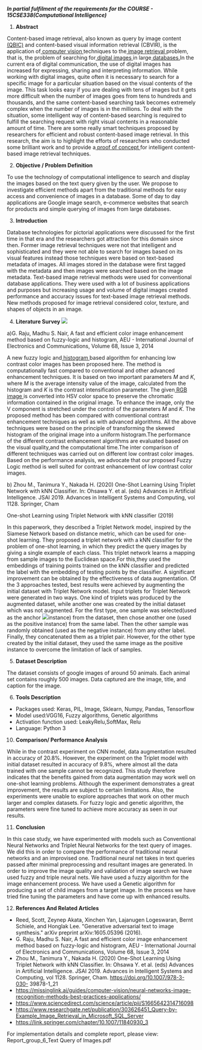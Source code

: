 
***In partial fulfilment of the requirements for the COURSE - 15CSE338(Computational Intelligence)***

1. **Abstract** 

Content-based image retrieval, also known as query by image content [(QBIC)](https://en.wikipedia.org/wiki/Content-based_image_retrieval#QBIC) and content-based visual information retrieval (CBVIR), is the application of[ computer vision ](https://en.wikipedia.org/wiki/Computer_vision)techniques to the[ image retrieval ](https://en.wikipedia.org/wiki/Image_retrieval)problem, that is, the problem of searching for[ digital images ](https://en.wikipedia.org/wiki/Digital_image)in large[ databases.](https://en.wikipedia.org/wiki/Database)In the current era of digital communication, the use of digital images has increased for expressing, sharing and interpreting information. While working with digital images, quite often it is necessary to search for a specific image for a particular situation based on the visual contents of the image. This task looks easy if you are dealing with tens of images but it gets more difficult when the number of images goes from tens to hundreds and thousands, and the same content-based searching task becomes extremely complex when the number of images is in the millions. To deal with the situation, some intelligent way of content-based searching is required to fulfill the searching request with right visual contents in a reasonable amount of time. There are some really smart techniques proposed by researchers for efficient and robust content-based image retrieval. In this research, the aim is to highlight the efforts of researchers who conducted some brilliant work and to provide a[ proof of concept ](https://www.sciencedirect.com/topics/engineering/proof-of-concept)for intelligent content-based image retrieval techniques.

2. **Objective / Problem Definition** 

To use the technology of computational intelligence to search and display the images based on the text query given by the user. We propose to investigate efficient methods apart from the traditional methods for easy access and convenience of images in a database. Some of day to day applications are Google image search, e-commerce websites that search for products and simple querying of images from large databases.

3. **Introduction** 

Database technologies for pictorial applications were discussed for the first time in that era and the researchers got attraction for this domain since then. Former image retrieval techniques were not that intelligent and sophisticated and they were not able to search for images based on its visual features instead those techniques were based on text-based metadata of images. All images stored in the database were first tagged with the metadata and then images were searched based on the image  metadata.  Text-based  image  retrieval  methods  were  used  for  conventional  database applications. They were used with a lot of business applications and purposes but increasing usage and volume of digital images created performance and accuracy issues for text-based image retrieval methods. New methods proposed for image retrieval considered color, texture, and shapes of objects in an image. 

4. **Literature Survey ![](Aspose.Words.327d7396-30f0-4434-8142-73c6787c2caa.002.png)**

a)G. Raju, Madhu S. Nair, 
A fast and efficient color image enhancement method based on fuzzy-logic and histogram, 
AEU - International Journal of Electronics and Communications, 
Volume 68, Issue 3, 
2014 

A new fuzzy logic and[ histogram ](https://www.sciencedirect.com/topics/mathematics/histograms)based algorithm for enhancing low contrast color images has been proposed here. The method is computationally fast compared to conventional and other advanced enhancement techniques. It is based on two important parameters *M* and *K*, where *M* is the average intensity value of the image, calculated from the histogram and *K* is the contrast intensification parameter. The given[ RGB image ](https://www.sciencedirect.com/topics/computer-science/rgb-image)is converted into HSV color space to preserve the chromatic information contained in the original image. To enhance the image, only the V component is stretched under the control of the parameters *M* and *K*. The proposed method has been compared with conventional contrast enhancement techniques as well as with advanced algorithms. All the above techniques were based on the principle of transforming the skewed histogram of the original image into a uniform histogram.The performance of the different contrast enhancement algorithms are evaluated based on the visual quality,and the computational time.The inter comparison of different techniques was carried out on different low contrast color images. Based on the performance analysis, we advocate that our proposed Fuzzy Logic method is well suited for contrast enhancement of low contrast color images. 

b) Zhou M., Tanimura Y., Nakada H. (2020) One-Shot Learning Using Triplet Network with kNN Classifier. In: Ohsawa Y. et al. (eds) Advances in Artificial Intelligence. JSAI 2019. Advances in Intelligent Systems and Computing, vol 1128. Springer, Cham 

One-shot Learning using Triplet Network with kNN classifier (2019) 

In this paperwork, they described  a Triplet Network model, inspired by the Siamese Network based on distance metric, which can be used for one-shot learning. They proposed a triplet network with a kNN classifier for the problem of one-shot learning, in which they predict the query images by giving a single example of each class. This triplet network learns a mapping from sample images to the Euclidean space.For this,they used the embeddings of training points trained on the kNN classifier and predicted the label with the embedding of testing points by the classifier. A significant improvement can be obtained by the effectiveness of data augmentation. Of the 3 approaches tested, best results were achieved by augmenting the initial dataset with Triplet Network model. Input triplets for Triplet Network were generated in two ways. One kind of triplets was produced by the augmented dataset, while another one was created by the initial dataset which was not augmented. For the first type,  one sample was selected(used as the anchor ![](Aspose.Words.327d7396-30f0-4434-8142-73c6787c2caa.003.png)instance) from the dataset, then chose another one (used as the positive instance) from the same label. Then the other sample was randomly obtained (used as the negative instance) from any other label. Finally, they concatenated them as a triplet pair. However, for the other type created by the initial dataset, they used the same image as the positive instance to overcome the limitation of lack of samples. 

5. **Dataset Description**

The dataset consists of google images of around 50 animals. Each animal set contains roughly 500 images. Data captured are the image, title, and caption for the image. 


6. **Tools Description**
- Packages used: Keras, PIL, Image, Sklearn, Numpy, Pandas, Tensorflow 
- Model used:VGG16, Fuzzy algorithms, Genetic algorithms 
- Activation function used: LeakyRelu,SoftMax, Relu 
- Language: Python 3 

10. **Comparison/ Performance Analysis** 

While in the contrast experiment on CNN model, data augmentation resulted in accuracy of 20.8%. However, the experiment on the Triplet model with initial dataset resulted in accuracy of 9.8%, where almost all the data trained with one sample cannot be recognized. This study therefore indicates that the benefits gained from data augmentation may work well on one-shot learning problems. Although the experiment demonstrates a great improvement, the results are subject to certain limitations. Also, the experiments were unable to explore approaches that work on other much larger and complex datasets. For fuzzy logic and genetic algorithm, the parameters were fine tuned to achieve more accuracy as seen in our results. 

11. **Conclusion** 

In this case study, we have experimented with models such as Conventional Neural Networks and Triplet Neural Networks for the text query of images. We did this in order to compare the performance of traditional neural networks and an improvised one. Traditional neural net takes in text queries passed after minimal preprocessing and resultant images are generated. In order to improve the image quality and validation of image search we have used fuzzy and triple neural nets. We have used a fuzzy algorithm for the image enhancement process. We have used a Genetic algorithm for producing a set of child images from a target image. In the process we have tried fine tuning the parameters and have come up with enhanced results. 

12. **References And Related Articles** 
- Reed, Scott, Zeynep  Akata, Xinchen Yan, Lajanugen  Logeswaran, Bernt Schiele, and Honglak Lee. "Generative adversarial text to image synthesis." arXiv preprint arXiv:1605.05396 (2016). 
- G. Raju, Madhu S. Nair, A fast and efficient color image enhancement method based  on  fuzzy-logic  and  histogram,  AEU  -  International  Journal  of Electronics and Communications, Volume 68, Issue 3, 2014 
- Zhou M., Tanimura Y., Nakada H. (2020) One-Shot Learning Using Triplet Network  with  kNN  Classifier.  In:  Ohsawa  Y.  et  al.  (eds)  Advances  in Artificial  Intelligence.  JSAI  2019.  Advances  in  Intelligent  Systems  and Computing, vol 1128. Springer, Cham. https://doi.org/10.1007/978-3-030- 39878-1\_21 
- [https://missinglink.ai/guides/computer-vision/neural-networks-image- recognition-methods-best-practices-applications/ ](https://missinglink.ai/guides/computer-vision/neural-networks-image-recognition-methods-best-practices-applications/)
- [https://www.sciencedirect.com/science/article/pii/S1665642314716098 ](https://www.sciencedirect.com/science/article/pii/S1665642314716098)
- [https://www.researchgate.net/publication/303626451_Query-by- Example_Image_Retrieval_in_Microsoft_SQL_Server ](https://www.researchgate.net/publication/303626451_Query-by-Example_Image_Retrieval_in_Microsoft_SQL_Server)
- [https://link.springer.com/chapter/10.1007/11840930_3 ](https://link.springer.com/chapter/10.1007/11840930_3)

For implementation details and complete report, please view: Report_group_6_Text Query of Images.pdf 
